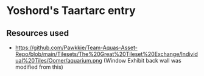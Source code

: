 # Yoshord's Taartarc entry


## Resources used

* https://github.com/Pawkkie/Team-Aquas-Asset-Repo/blob/main/Tilesets/The%20Great%20Tileset%20Exchange/Individual%20Tiles/Oomer/aquarium.png
  (Window Exhibit back wall was modified from this)